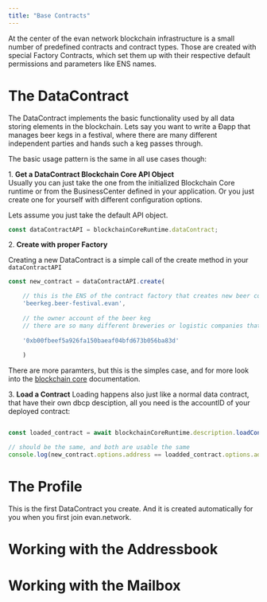 ```yaml
---
title: "Base Contracts"
---
```


At the center of the evan network blockchain infrastructure is a small number of predefined contracts and contract
types. Those are created with special Factory Contracts, which set them up with their respective
default permissions and parameters like ENS names.

# The DataContract
The DataContract implements the basic functionality used by all data storing elements in the blockchain.
Lets say you want to write a Ðapp that manages beer kegs in a festival, where there are many different independent parties and hands such a keg passes through.

The basic usage pattern is the same in all use cases though:

1\. **Get a DataContract Blockchain Core API Object**  
Usually you can just take the one from the initialized Blockchain Core runtime or from the
BusinessCenter defined in your application. Or you just create one for yourself with different configuration options.

Lets assume you just take the default API object.


```js
const dataContractAPI = blockchainCoreRuntime.dataContract;
```

2\. **Create with proper Factory**

Creating a new DataContract is a simple call of the create method in your `dataContractAPI`


```js
const new_contract = dataContractAPI.create(

    // this is the ENS of the contract factory that creates new beer contract instances for your application
    'beerkeg.beer-festival.evan',
    
    // the owner account of the beer keg
    // there are so many different breweries or logistic companies that own the keg
    
    '0xb00fbeef5a926fa150baeaf04bfd673b056ba83d'
    
    )
```

There are more paramters, but this is the simples case, and for more look into the [blockchain core](/blockchain_core) documentation.

3\. **Load a Contract**
Loading happens also just like a normal data contract, that have their own dbcp desciption, all you need is the accountID of your deployed contract:

```js

const loaded_contract = await blockchainCoreRuntime.description.loadContract(new_contract.options.address);

// should be the same, and both are usable the same
console.log(new_contract.options.address == loadded_contract.options.address)
```



# The Profile

This is the first DataContract you create. And it is created automatically for you when you first join
evan.network.

# Working with the Addressbook

# Working with the Mailbox
